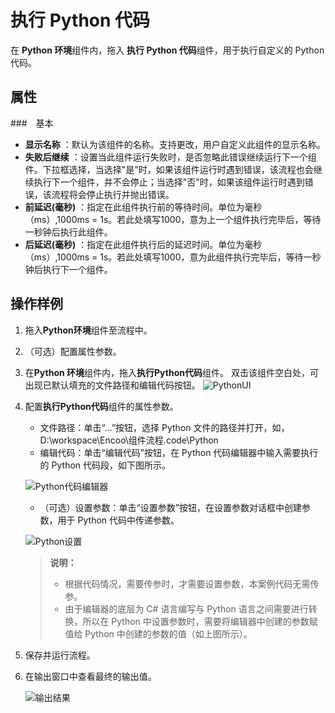 # 执行 Python 代码
在 **Python 环境**组件内，拖入 **执行 Python 代码**组件，用于执行自定义的 Python 代码。

## 属性

###　基本
- **显示名称** ：默认为该组件的名称。支持更改，用户自定义此组件的显示名称。
- **失败后继续** ：设置当此组件运行失败时，是否忽略此错误继续运行下一个组件。下拉框选择，当选择"是"时，如果该组件运行时遇到错误，该流程也会继续执行下一个组件，并不会停止；当选择"否"时，如果该组件运行时遇到错误，该流程将会停止执行并抛出错误。
- **前延迟(毫秒)** ：指定在此组件执行前的等待时间。单位为毫秒（ms）,1000ms = 1s。若此处填写1000，意为上一个组件执行完毕后，等待一秒钟后执行此组件。
- **后延迟(毫秒)** ：指定在此组件执行后的延迟时间。单位为毫秒（ms）,1000ms = 1s。若此处填写1000，意为此组件执行完毕后，等待一秒钟后执行下一个组件。

## 操作样例

1. 拖入**Python环境**组件至流程中。
2. （可选）配置属性参数。
3. 在**Python 环境**组件内，拖入**执行Python代码**组件。
双击该组件空白处，可出现已默认填充的文件路径和编辑代码按钮。
![PythonUI](https://docimages.blob.core.chinacloudapi.cn/images/Activities/pythonexcute20201211.png)

4. 配置**执行Python代码**组件的属性参数。
     - 文件路径：单击“…”按钮，选择 Python 文件的路径并打开，如，D:\workspace\Encoo\组件流程\.code\Python
     -  编辑代码：单击“编辑代码”按钮，在 Python 代码编辑器中输入需要执行的 Python 代码段，如下图所示。
  
      ![Python代码编辑器](https://docimages.blob.core.chinacloudapi.cn/images/Activities/codeedit20201217.png) 


     - （可选）设置参数：单击“设置参数”按钮，在设置参数对话框中创建参数，用于 Python 代码中传递参数。
   
     ![Python设置](https://docimages.blob.core.chinacloudapi.cn/images/Activities/pythonargument20201211.png)   


     >**说明：**
     >
     > - 根据代码情况，需要传参时，才需要设置参数，本案例代码无需传参。
     > - 由于编辑器的底层为 C# 语言编写与 Python 语言之间需要进行转换，所以在 Python 中设置参数时，需要将编辑器中创建的参数赋值给 Python 中创建的参数的值（如上图所示）。


5. 保存并运行流程。
6. 在输出窗口中查看最终的输出值。

   ![输出结果](https://docimages.blob.core.chinacloudapi.cn/images/Activities/outputpython20201217.png)     